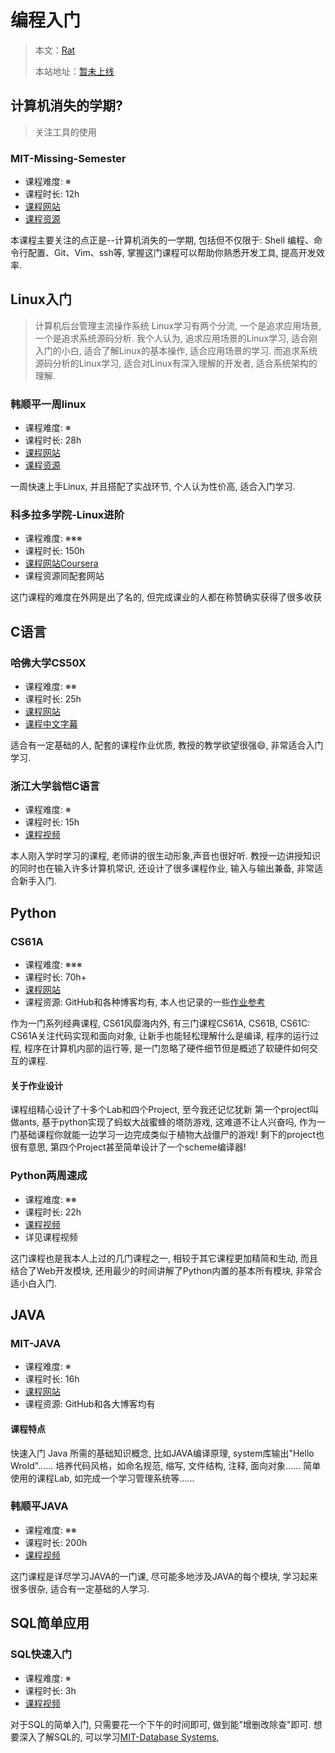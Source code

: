 # 编程入门
> 本文：[Rat](https://github.com/kiroitorat)
>
> 本站地址：[暂未上线]()

## 计算机消失的学期?
> 关注工具的使用

### MIT-Missing-Semester
- 课程难度: ※
- 课程时长: 12h
- [课程网站](https://missing-semester-cn.github.io/)
- [课程资源](https://space.bilibili.com/518734451?spm_id_from=333.337.search-card.all.click)

本课程主要关注的点正是--计算机消失的一学期, 包括但不仅限于: Shell 编程、命令行配置、Git、Vim、ssh等, 掌握这门课程可以帮助你熟悉开发工具, 提高开发效率.


##  Linux入门
> 计算机后台管理主流操作系统
Linux学习有两个分流, 一个是追求应用场景, 一个是追求系统源码分析. 我个人认为, 追求应用场景的Linux学习, 适合刚入门的小白, 适合了解Linux的基本操作, 适合应用场景的学习. 而追求系统源码分析的Linux学习, 适合对Linux有深入理解的开发者, 适合系统架构的理解.

### 韩顺平一周linux
- 课程难度: ※
- 课程时长: 28h
- [课程网站](https://www.bilibili.com/video/BV1Sv411r7vd)
- [课程资源](https://www.bilibili.com/video/BV1Sv411r7vd)

一周快速上手Linux, 并且搭配了实战环节, 个人认为性价高, 适合入门学习.

### 科多拉多学院-Linux进阶
- 课程难度: ※※※
- 课程时长: 150h
- [课程网站Coursera](https://www.coursera.org/specializations/advanced-embedded-linux-development#courses)
- 课程资源同配套网站

这门课程的难度在外网是出了名的, 但完成课业的人都在称赞确实获得了很多收获


## C语言

### 哈佛大学CS50X
- 课程难度: ※※
- 课程时长: 25h
- [课程网站](https://cs50.harvard.edu/x/2024/)
- [课程中文字幕](https://www.bilibili.com/video/BV1HW4y1A7Yi/?spm_id_from=333.999.0.0&vd_source=a4d76d1247665a7e7bec15d15fd12349)

适合有一定基础的人, 配套的课程作业优质, 教授的教学欲望很强😄, 非常适合入门学习.

### 浙江大学翁恺C语言
- 课程难度: ※
- 课程时长: 15h
- [课程视频](https://www.bilibili.com/video/BV1dr4y1n7vA)

本人刚入学时学习的课程, 老师讲的很生动形象,声音也很好听.
教授一边讲授知识的同时也在输入许多计算机常识, 还设计了很多课程作业, 输入与输出兼备, 非常适合新手入门.

## Python

### CS61A
- 课程难度: ※※※
- 课程时长: 70h+
- [课程网站](https://inst.eecs.berkeley.edu/~cs61a/sp24)
- 课程资源: GitHub和各种博客均有, 本人也记录的一些[作业参考](https://github.com/kiroitorat/CS61A)

作为一门系列经典课程, CS61风靡海内外, 有三门课程CS61A, CS61B, CS61C:
CS61A关注代码实现和面向对象, 让新手也能轻松理解什么是编译, 程序的运行过程, 程序在计算机内部的运行等, 是一门忽略了硬件细节但是概述了软硬件如何交互的课程.

#### 关于作业设计
课程组精心设计了十多个Lab和四个Project, 至今我还记忆犹新
第一个project叫做ants, 基于python实现了蚂蚁大战蜜蜂的塔防游戏, 这难道不让人兴奋吗, 作为一门基础课程你就能一边学习一边完成类似于植物大战僵尸的游戏!
剩下的project也很有意思, 第四个Project甚至简单设计了一个scheme编译器!


### Python两周速成
- 课程难度: ※※
- 课程时长: 22h
- [课程视频](https://www.bilibili.com/video/BV1Gf4y1q7SG/)
- 详见课程视频

这门课程也是我本人上过的几门课程之一, 相较于其它课程更加精简和生动, 而且结合了Web开发模块, 还用最少的时间讲解了Python内置的基本所有模块, 非常合适小白入门. 

## JAVA

### MIT-JAVA
- 课程难度: ※
- 课程时长: 16h
- [课程网站](https://ocw.mit.edu/courses/6-092-introduction-to-programming-in-java-january-iap-2010/pages/syllabus/)
- 课程资源: GitHub和各大博客均有

#### 课程特点

快速入门 Java 所需的基础知识概念, 比如JAVA编译原理, system库输出"Hello Wrold"......
培养代码风格，如命名规范, 缩写, 文件结构, 注释, 面向对象......
简单使用的课程Lab, 如完成一个学习管理系统等......


### 韩顺平JAVA
- 课程难度: ※※
- 课程时长: 200h
- [课程视频](https://www.bilibili.com/video/BV1fh411y7R8)

这门课程是详尽学习JAVA的一门课, 尽可能多地涉及JAVA的每个模块, 学习起来很多很杂, 适合有一定基础的人学习.


## SQL简单应用

### SQL快速入门
- 课程难度: ※
- 课程时长: 3h
- [课程视频](https://www.bilibili.com/video/BV1PT4y1e7UU)

对于SQL的简单入门, 只需要花一个下午的时间即可, 做到能"增删改除查"即可.
想要深入了解SQL的, 可以学习[MIT-Database Systems](https://ocw.mit.edu/courses/6-830-database-systems-fall-2010/), 